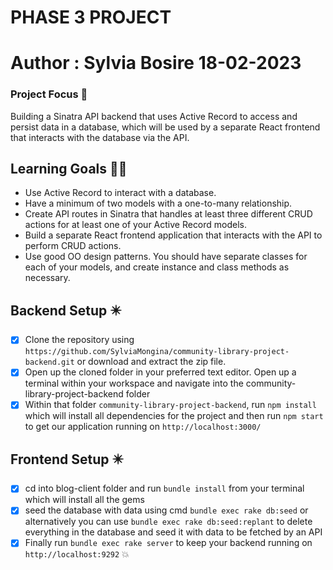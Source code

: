 # PHASE 3 PROJECT
# Author : Sylvia Bosire 18-02-2023
### Project Focus 🎯
Building a Sinatra API backend that uses Active Record to access and persist data in a database, which will be used by a separate React frontend that interacts with the database via the API.

## Learning Goals 👨‍🚀

- Use Active Record to interact with a database.
- Have a minimum of two models with a one-to-many relationship.
- Create API routes in Sinatra that handles at least three different CRUD actions for at least one of your Active Record models.
- Build a separate React frontend application that interacts with the API to perform CRUD actions.
- Use good OO design patterns. You should have separate classes for each of your models, and create instance and class methods as necessary.

## Backend Setup ✴️

- [x] Clone the repository using `https://github.com/SylviaMongina/community-library-project-backend.git` or download and extract the zip file.
- [x] Open up the cloned folder in your preferred text editor. Open up a terminal within your workspace and navigate into the  community-library-project-backend folder
- [x] Within that folder `community-library-project-backend`, run `npm install` which will install all dependencies for the project and then run `npm start` to get our application running on `http://localhost:3000/`

## Frontend Setup ✴️
- [x] cd into blog-client folder and run `bundle install` from your terminal which will install all the gems 
- [x] seed the database with data using cmd `bundle exec rake db:seed` or alternatively you can use `bundle exec rake db:seed:replant` to delete everything in the database and seed it with data to be fetched by an API
- [x] Finally run `bundle exec rake server` to keep your backend running on `http://localhost:9292` :boom:
